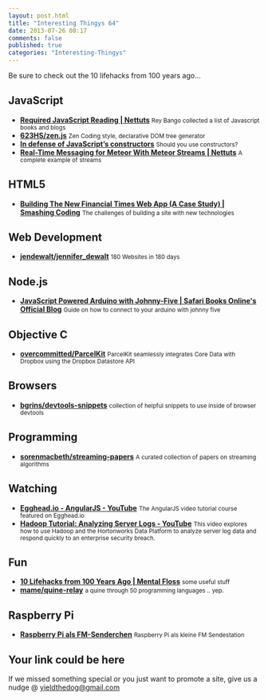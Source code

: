 ```yaml
--- 
layout: post.html 
title: "Interesting Thingys 64" 
date: 2013-07-26 08:17 
comments: false 
published: true 
categories: "Interesting-Thingys" 
--- 
```

Be sure to check out the 10 lifehacks from 100 years ago…

<!-- More -->

## JavaScript

- **[Required JavaScript Reading | Nettuts](http://net.tutsplus.com/tutorials/javascript-ajax/required-javascript-reading/)**
    <small>Rey Bango collected a list of Javascript books and blogs</small>
- **[623HS/zen.js](https://github.com/623HS/zen.js)**
    <small>Zen Coding style, declarative DOM tree generator</small>
- **[In defense of JavaScript’s constructors](http://www.2ality.com/2013/07/defending-constructors.html)**
    <small>Should you use constructors?</small>
- **[Real-Time Messaging for Meteor With Meteor Streams | Nettuts](http://net.tutsplus.com/tutorials/javascript-ajax/real-time-messaging-for-meteor-with-meteor-streams/)**
    <small>A complete example of streams</small>
 
## HTML5

- **[Building The New Financial Times Web App (A Case Study) | Smashing Coding](http://coding.smashingmagazine.com/2013/05/23/building-the-new-financial-times-web-app/)**
    <small>The challenges of building a site with new technologies</small>
 
## Web Development

- **[jendewalt/jennifer_dewalt](https://github.com/jendewalt/jennifer_dewalt)**
    <small>180 Websites in 180 days</small>
 
## Node.js

- **[JavaScript Powered Arduino with Johnny-Five | Safari Books Online's Official Blog](http://blog.safaribooksonline.com/2013/07/16/javascript-powered-arduino-with-johnny-five/)**
    <small>Guide on how to connect to your arduino with johnny five</small>
 
## Objective C

- **[overcommitted/ParcelKit](https://github.com/overcommitted/ParcelKit)**
    <small>ParcelKit seamlessly integrates Core Data with Dropbox using the Dropbox Datastore API</small>
 
## Browsers

- **[bgrins/devtools-snippets](https://github.com/bgrins/devtools-snippets)**
    <small>collection of helpful snippets to use inside of browser devtools</small>
 
## Programming

- **[sorenmacbeth/streaming-papers](https://github.com/sorenmacbeth/streaming-papers)**
    <small>A curated collection of papers on streaming algorithms</small>
 
## Watching

- **[Egghead.io - AngularJS - YouTube](http://www.youtube.com/playlist?list=PLP6DbQBkn9ymGQh2qpk9ImLHdSH5T7yw7)**
    <small>The AngularJS video tutorial course featured on Egghead.io</small>
- **[Hadoop Tutorial: Analyzing Server Logs - YouTube](http://www.youtube.com/watch?v=BPC_mClNSXk)**
    <small>This video explores how to use Hadoop and the Hortonworks Data Platform to analyze server log data and respond quickly to an enterprise security breach.</small>
 
## Fun

- **[10 Lifehacks from 100 Years Ago | Mental Floss](http://www.mentalfloss.com/article/51702/10-lifehacks-100-years-ago)**
    <small>some useful stuff</small>
- **[mame/quine-relay](https://github.com/mame/quine-relay)**
    <small>a quine through 50 programming languages .. yep.</small>
 
## Raspberry Pi

- **[Raspberry Pi als FM-Senderchen](http://www.heise.de/newsticker/meldung/Raspberry-Pi-als-FM-Senderchen-1921154.html)**
    <small>Raspberry Pi als kleine FM Sendestation</small>
 
## Your link could be here

If we missed something special or you just want to promote a site, give us a nudge @ <a href='&#109;&#97;&#105;&#108;t&#111;&#58;%7&#57;&#105;eld&#116;%68%65do%67&#64;gmail&#37;2&#69;c&#37;6&#70;m'>y&#105;eldt&#104;&#101;dog&#64;&#103;mail&#46;&#99;&#111;m</a>

